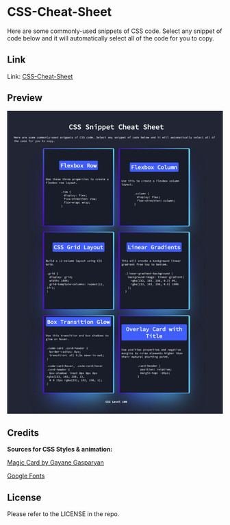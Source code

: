 # CSS-Cheat-Sheet
Here are some commonly-used snippets of CSS code. Select any snippet of code below and it will automatically select all of the code for you to copy.


## Link
Link: [CSS-Cheat-Sheet](https://robertsolorzano.github.io/CSS-Cheat-Sheet/)

## Preview

![Preview](assets/images/preview.jpeg)


## Credits

**Sources for CSS Styles & animation:**

[Magic Card by Gayane Gasparyan](https://codepen.io/gayane-gasparyan/pen/jOmaBQK)

[Google Fonts](https://fonts.google.com/)

## License

Please refer to the LICENSE in the repo.